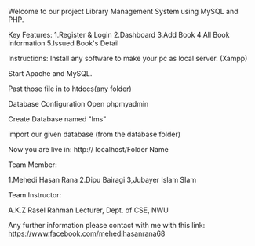 Welcome to our project Library Management System using MySQL and PHP.

Key Features:
1.Register & Login 2.Dashboard 3.Add Book  4.All Book information 5.Issued Book's Detail

Instructions:
Install any software to make your pc as local server. (Xampp)

Start Apache and MySQL.

Past those file in to htdocs(any folder)

Database Configuration Open phpmyadmin

Create Database named "lms"

import our given database (from the database folder)

Now you are live in: http:// localhost/Folder Name

Team Member:

1.Mehedi Hasan Rana 2.Dipu Bairagi 3,Jubayer Islam SIam

Team Instructor:

A.K.Z Rasel Rahman
Lecturer, 
Dept. of CSE, NWU

Any further information please contact with me with this link: https://www.facebook.com/mehedihasanrana68
